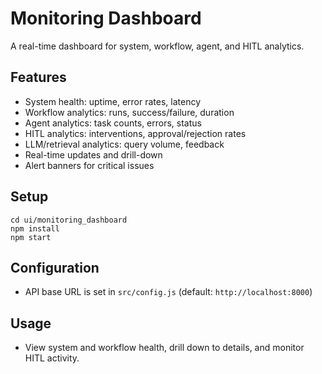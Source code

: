 # Monitoring Dashboard

A real-time dashboard for system, workflow, agent, and HITL analytics.

## Features
- System health: uptime, error rates, latency
- Workflow analytics: runs, success/failure, duration
- Agent analytics: task counts, errors, status
- HITL analytics: interventions, approval/rejection rates
- LLM/retrieval analytics: query volume, feedback
- Real-time updates and drill-down
- Alert banners for critical issues

## Setup

```
cd ui/monitoring_dashboard
npm install
npm start
```

## Configuration
- API base URL is set in `src/config.js` (default: `http://localhost:8000`)

## Usage
- View system and workflow health, drill down to details, and monitor HITL activity.